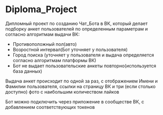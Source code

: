 # Diploma_Project

Дипломный проект по созданию Чат_Бота в ВК, который делает подборку анкет пользователей
по определенным параметрам и согласно алгоритмам выдачи ВК:

- Противоположный пол(авто)
- Возростной интервал(Бот уточняет у пользователя)
- Город поиска (уточняет у пользователя и выдача определяется согласно алгоритмам платформы ВК)
- Бот не выдает пользовательские анкеты повторно(используется база данных)

Выдача анкет происходит по одной за раз, с отображением Имени и Фамилии пользователя, 
ссылки на страницу ВК и три (если столько доступно) фото с наибольшим количеством лайков

Бот можно подключить через приложение в сообществе ВК, с добавлением соответствующих токенов
